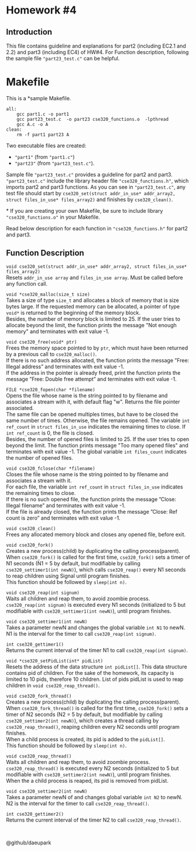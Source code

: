 # Homework #4

<!--Do not cheat and good luck!

It will be great (and useful for you) if you will document your work in this README and write a sort of documentation for your homework. We may give few extra credits for good documentation. -->

## Introduction
This file contains guideline and explanations for part2 (including EC2.1 and 2.2) and part3 (including EC4) of HW#4. For Function description, following the sample file `"part23_test.c"` can be helpful.

# Makefile
This is a \*sample Makefile.
```
all:
	gcc part1.c -o part1	
	gcc part23_test.c  -o part23 cse320_functions.o  -lpthread
	gcc A.c -o A
clean:
	rm -f part1 part23 A

```

Two executable files are created:
-  `"part1"` (from `"part1.c"`)
-  `"part23"` (from `"part23_test.c"`).

Sample file `"part23_test.c"` provides a guideline for part2 and part3.
`"part23_test.c"` include the library header file `"cse320_functions.h"`, which imports part2 and part3 functions. As you can see in `"part23_test.c"`, any test file should start by `cse320_set(struct addr_in_use* addr_array2, struct files_in_use* files_array2)` and finishes by `cse320_clean()`.

\* If you are creating your own Makefile, be sure to include library `"cse320_functions.o"` in your Makefile.


Read below description for each function in `"cse320_functions.h"` for part2 and part3.   


## Function Description

`void cse320_set(struct addr_in_use* addr_array2, struct files_in_use* files_array2)` <br /> 
Resets `addr_in_use array` and `files_in_use array`. Must be called before any function call. 

`void *cse320_malloc(size_t size)` <br />
Takes a size of type `size_t` and allocates a block of memory that is size bytes large. If the requested memory can be allocated, a pointer of type `void*` is returned to the beginning of the memory block.  
Besides, the number of memory block is limited to 25. If the user tries to allocate beyond the limit, the function prints the message "Not enough memory" and terminates with exit value -1. 

`void cse320_free(void* ptr)` <br />
Frees the memory space pointed to by `ptr`, which must have been returned by a previous call to `cse320_malloc()`.  
If there is no such address allocated, the function prints the message ”Free: Illegal address” and terminates with exit value -1.  
If the address in the pointer is already freed, print the function prints the message ”Free: Double free attempt” and terminates with exit value -1.  

`FILE *cse320_fopen(char *filename)`<br />
Opens the file whose name is the string pointed to by filename and associates a stream with it, with default flag "w". Returns the file pointer associated.  
The same file can be opened multiples times, but have to be closed the same number of times. Otherwise, the file remains opened. The variable `int ref_count` in `struct files_in_use` indicates the remaining times to close. If `int ref_count` is 0, the file is closed.   
Besides, the number of opened files is limited to 25. If the user tries to open beyond the limit. The function prints message "Too many opened files" and terminates with exit value -1. The global variable `int files_count` indicates the number of opened files.  

`void cse320_fclose(char *filename)`<br />
Closes the file whose name is the string pointed to by filename and associates a stream with it.  
For each file, the variable `int ref_count` in `struct files_in_use` indicates the remaining times to close.  
If there is no such opened file, the function prints the message ”Close: Illegal filename” and terminates with exit value -1.   
If the file is already closed, the function prints the message ”Close: Ref count is zero” and terminates with exit value -1.   

`void cse320_clean()`<br />
Frees any allocated memory block and closes any opened file, before exit.  

`void cse320_fork()`<br />
Creates a new process(child) by duplicating the calling process(parent). When `cse320_fork()` is called for the first time, `cse320_fork()` sets a timer of N1 seconds (N1 = 5 by default, but modifiable by calling `cse320_settimer1(int newN)`), which calls `cse320_reap()` every N1 seconds to reap children using Signal until program finishes.  
This function should be followed by `sleep(int n)`.  

`void cse320_reap(int signum)`<br />
Waits all children and reap them, to avoid zoombie process. `cse320_reap(int signum)` is executed every N1 seconds (initialized to 5 but modifiable with `cse320_settimer1(int newN)`), until program finishes.  
 
`void cse320_settimer1(int newN)`<br />
Takes a parameter newN and changes the global variable `int N1` to newN. N1 is the interval for the timer to call `cse320_reap(int signum)`.

`int cse320_gettimer1()`<br />
Returns the current interval of the timer N1 to call `cse320_reap(int signum)`.

`void *cse320_setPidList(int* pidList)`<br />
Resets the address of the data structure `int pidList[]`. This data structure contains pid of children. For the sake of the homework, its capacity is limited to 10 pids, therefore 10 children. List of pids pidList is used to reap children in `void cse320_reap_thread()`. 

`void cse320_fork_thread()`<br />
Creates a new process(child) by duplicating the calling process(parent). When `cse320_fork_thread()` is called for the first time, `cse320_fork()` sets a timer of N2 seconds (N2 = 5 by default, but modifiable by calling `cse320_settimer2(int newN)`), which creates a thread calling by `cse320_reap_thread()`, reaping children  every N2 seconds until program finishes.  
When a child process is created, its pid is added to the `pidList[]`.  
This function should be followed by `sleep(int n)`.  

`void cse320_reap_thread()`<br />
Waits all children and reap them, to avoid zoombie process. `cse320_reap_thread()` is executed every N2 seconds (initialized to 5 but modifiable with `cse320_settimer2(int newN)`), until program finishes.  
When the a child process is reaped, its pid is removed from pidList.

`void cse320_settimer2(int newN)`<br />
Takes a parameter newN of and changes global variable `int N2` to newN. N2 is the interval for the timer to call `cse320_reap_thread()`.

`int cse320_gettimer2()`<br />
Returns the current interval of the timer N2 to call `cse320_reap_thread()`.

<br /> 


@github/daeupark
